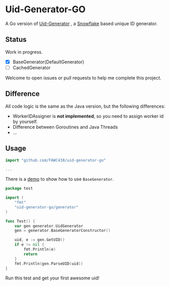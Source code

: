 # Uid-Generator-GO

A Go version of [Uid-Generator](https://github.com/baidu/uid-generator) ,
a [Snowflake](https://github.com/twitter-archive/snowflake) based unique ID generator.

## Status

Work in progress.

- [x] BaseGenerator(DefaultGenerator)
- [ ] CachedGenerator

Welcome to open issues or pull requests to help me complete this project.

## Difference

All code logic is the same as the Java version, but the following differences:

- WorkerIDAssigner is **not implemented**, so you need to assign worker id by yourself.
- Difference between Goroutines and Java Threads
- ...

## Usage

```go
import "github.com/FAWC438/uid-generator-go"

...
```

There is a [demo](/test/test.go) to show how to use `BaseGenerator`.

```go
package test

import (
	"fmt"
	"uid-generator-go/generator"
)

func Test() {
	var gen generator.UidGenerator
	gen = generator.BaseGeneratorConstructor()

	uid, e := gen.GetUID()
	if e != nil {
		fmt.Println(e)
		return
	}
	fmt.Println(gen.ParseUID(uid))
}
```

Run this test and get your first awesome uid!
